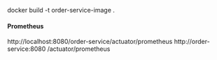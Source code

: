 docker build -t order-service-image .

#### Prometheus
http://localhost:8080/order-service/actuator/prometheus
http://order-service:8080          /actuator/prometheus